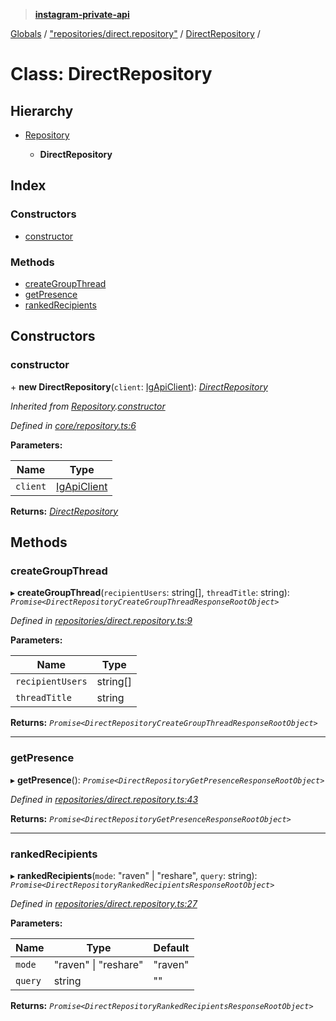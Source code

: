 > **[instagram-private-api](../README.md)**

[Globals](../README.md) / ["repositories/direct.repository"](../modules/_repositories_direct_repository_.md) / [DirectRepository](_repositories_direct_repository_.directrepository.md) /

# Class: DirectRepository

## Hierarchy

* [Repository](_core_repository_.repository.md)

  * **DirectRepository**

## Index

### Constructors

* [constructor](_repositories_direct_repository_.directrepository.md#constructor)

### Methods

* [createGroupThread](_repositories_direct_repository_.directrepository.md#creategroupthread)
* [getPresence](_repositories_direct_repository_.directrepository.md#getpresence)
* [rankedRecipients](_repositories_direct_repository_.directrepository.md#rankedrecipients)

## Constructors

###  constructor

\+ **new DirectRepository**(`client`: [IgApiClient](_core_client_.igapiclient.md)): *[DirectRepository](_repositories_direct_repository_.directrepository.md)*

*Inherited from [Repository](_core_repository_.repository.md).[constructor](_core_repository_.repository.md#constructor)*

*Defined in [core/repository.ts:6](https://github.com/dilame/instagram-private-api/blob/e9c516c/src/core/repository.ts#L6)*

**Parameters:**

Name | Type |
------ | ------ |
`client` | [IgApiClient](_core_client_.igapiclient.md) |

**Returns:** *[DirectRepository](_repositories_direct_repository_.directrepository.md)*

## Methods

###  createGroupThread

▸ **createGroupThread**(`recipientUsers`: string[], `threadTitle`: string): *`Promise<DirectRepositoryCreateGroupThreadResponseRootObject>`*

*Defined in [repositories/direct.repository.ts:9](https://github.com/dilame/instagram-private-api/blob/e9c516c/src/repositories/direct.repository.ts#L9)*

**Parameters:**

Name | Type |
------ | ------ |
`recipientUsers` | string[] |
`threadTitle` | string |

**Returns:** *`Promise<DirectRepositoryCreateGroupThreadResponseRootObject>`*

___

###  getPresence

▸ **getPresence**(): *`Promise<DirectRepositoryGetPresenceResponseRootObject>`*

*Defined in [repositories/direct.repository.ts:43](https://github.com/dilame/instagram-private-api/blob/e9c516c/src/repositories/direct.repository.ts#L43)*

**Returns:** *`Promise<DirectRepositoryGetPresenceResponseRootObject>`*

___

###  rankedRecipients

▸ **rankedRecipients**(`mode`: "raven" | "reshare", `query`: string): *`Promise<DirectRepositoryRankedRecipientsResponseRootObject>`*

*Defined in [repositories/direct.repository.ts:27](https://github.com/dilame/instagram-private-api/blob/e9c516c/src/repositories/direct.repository.ts#L27)*

**Parameters:**

Name | Type | Default |
------ | ------ | ------ |
`mode` | "raven" \| "reshare" | "raven" |
`query` | string | "" |

**Returns:** *`Promise<DirectRepositoryRankedRecipientsResponseRootObject>`*